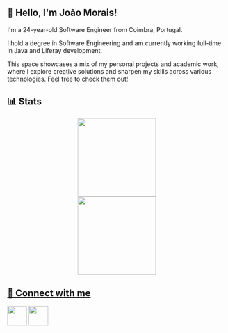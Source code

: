 <h2> 👋 Hello, I'm João Morais!</h2>
<div align="left">
I'm a 24-year-old Software Engineer from Coimbra, Portugal.

I hold a degree in Software Engineering and am currently working full-time in Java and Liferay development.

This space showcases a mix of my personal projects and academic work, where I explore creative solutions and sharpen my skills across various technologies. Feel free to check them out!
</div> 


<h2> 📊 Stats</h2>
<div align="center">
  <a href="https://github.com/joaormorais">
  <img height="180em" src="https://github-readme-stats.vercel.app/api?username=joaormorais&show_icons=true&theme=chartreuse-dark&include_all_commits=true&count_private=true"/>
</div>

<div align="center">
  <a href="[https://github.com/joaormorais](https://github.com/anuraghazra/github-readme-stats)">
  <img height="180em" src="https://github-readme-stats.vercel.app/api/top-langs/?username=joaormorais&layout=compact&theme=chartreuse-dark"/>
</div>

  
<h2> 📡 Connect with me</h2>
<div align="left">
<a href="https://instagram.com/joaormorais_"><img src="https://www.vectorlogo.zone/logos/instagram/instagram-icon.svg" width="45" height="45"/></a>
<a href="https://www.linkedin.com/in/joaormorais/"><img src="https://www.vectorlogo.zone/logos/linkedin/linkedin-icon.svg" width="45" height="45"/></a>
</div> 
